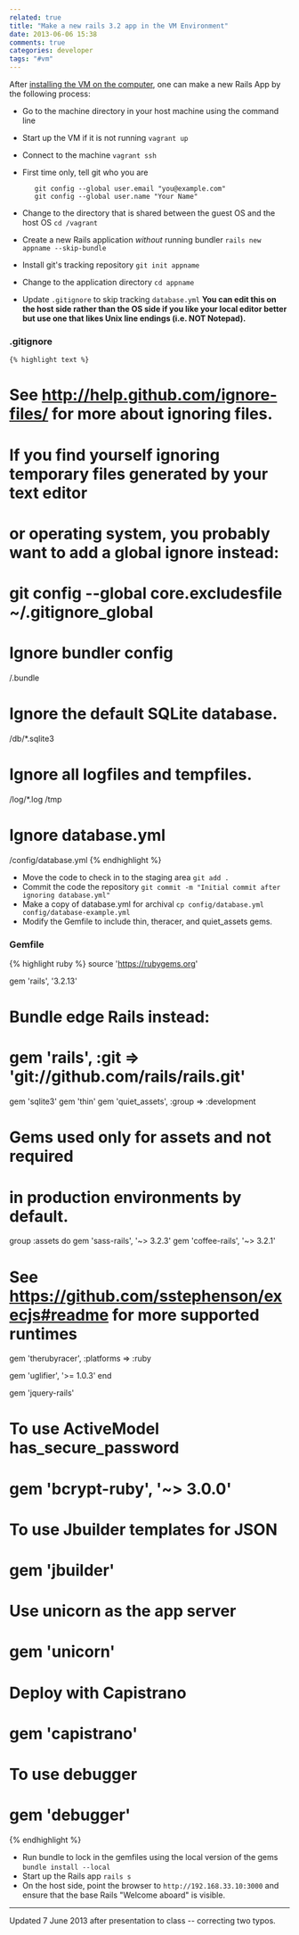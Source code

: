 ```yaml
---
related: true
title: "Make a new rails 3.2 app in the VM Environment"
date: 2013-06-06 15:38
comments: true
categories: developer
tags: "#vm"
---
```


After [installing the VM on the computer][install], one can make a new Rails
App by the following process:

  * Go to the machine directory in your host machine using the command line
  * Start up the VM if it is not running `vagrant up`
  * Connect to the machine `vagrant ssh`
  * First time only, tell git who you are

           git config --global user.email "you@example.com"
           git config --global user.name "Your Name"

  * Change to the directory that is shared between the guest OS and the host OS `cd /vagrant`
  * Create a new Rails application *without* running bundler `rails new appname --skip-bundle`
  * Install git's tracking repository `git init appname`
  * Change to the application directory `cd appname`
  * Update `.gitignore` to skip tracking `database.yml` **You can edit this on the host side rather than the OS side if you like your local editor better but use one that likes Unix line endings (i.e. NOT Notepad).**

### .gitignore 
    {% highlight text %}
# See http://help.github.com/ignore-files/ for more about ignoring files.
#
# If you find yourself ignoring temporary files generated by your text editor
# or operating system, you probably want to add a global ignore instead:
#   git config --global core.excludesfile ~/.gitignore_global

# Ignore bundler config
/.bundle

# Ignore the default SQLite database.
/db/*.sqlite3

# Ignore all logfiles and tempfiles.
/log/*.log
/tmp

# Ignore database.yml
/config/database.yml
  {% endhighlight %}

  * Move the code to check in to the staging area `git add .`
  * Commit the code the repository `git commit -m "Initial commit after ignoring database.yml"`
  * Make a copy of database.yml for archival `cp config/database.yml config/database-example.yml`
  * Modify the Gemfile to include thin, theracer, and quiet_assets gems.

### Gemfile
  {% highlight ruby %}
source 'https://rubygems.org'

gem 'rails', '3.2.13'

# Bundle edge Rails instead:
# gem 'rails', :git => 'git://github.com/rails/rails.git'

gem 'sqlite3'
gem 'thin'
gem 'quiet_assets', :group => :development


# Gems used only for assets and not required
# in production environments by default.
group :assets do
  gem 'sass-rails',   '~> 3.2.3'
  gem 'coffee-rails', '~> 3.2.1'

  # See https://github.com/sstephenson/execjs#readme for more supported runtimes
  gem 'therubyracer', :platforms => :ruby

  gem 'uglifier', '>= 1.0.3'
end

gem 'jquery-rails'

# To use ActiveModel has_secure_password
# gem 'bcrypt-ruby', '~> 3.0.0'

# To use Jbuilder templates for JSON
# gem 'jbuilder'

# Use unicorn as the app server
# gem 'unicorn'

# Deploy with Capistrano
# gem 'capistrano'

# To use debugger
# gem 'debugger'

  {% endhighlight %}

* Run bundle to lock in the gemfiles using the local version of the gems `bundle install --local`
* Start up the Rails app `rails s`
* On the host side, point the browser to `http://192.168.33.10:3000` and ensure that the base Rails "Welcome aboard" is visible.

-----

Updated 7 June 2013 after presentation to class -- correcting two typos.

[install]: /blog/2013/06/06/using-bitnamis-rubystack-on-virtualbox-linux-with-vagrant/

